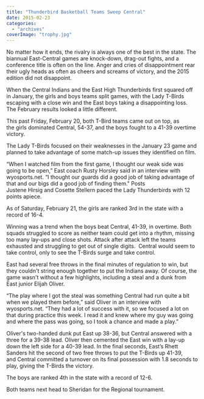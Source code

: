```yaml
---
title: "Thunderbird Basketball Teams Sweep Central"
date: 2015-02-23
categories: 
  - "archives"
coverImage: "trophy.jpg"
---
```


No matter how it ends, the rivalry is always one of the best in the state. The biannual East-Central games are knock-down, drag-out fights, and a conference title is often on the line. Anger and cries of disappointment rear their ugly heads as often as cheers and screams of victory, and the 2015 edition did not disappoint.

When the Central Indians and the East High Thunderbirds first squared off in January, the girls and boys teams split games, with the Lady T-Birds escaping with a close win and the East boys taking a disappointing loss. The February results looked a little different.

This past Friday, February 20, both T-Bird teams came out on top, as the girls dominated Central, 54-37, and the boys fought to a 41-39 overtime victory.

The Lady T-Birds focused on their weaknesses in the January 23 game and planned to take advantage of some match-up issues they identified on film.

“When I watched film from the first game, I thought our weak side was going to be open,” East coach Rusty Horsley said in an interview with wyosports.net. “I thought our guards did a good job of taking advantage of that and our bigs did a good job of finding them." Posts Justene Hirsig and Cosette Stellern paced the Lady Thunderbirds with 12 points apiece.

As of Saturday, February 21, the girls are ranked 3rd in the state with a record of 16-4.

Winning was a trend when the boys beat Central, 41-39, in overtime. Both squads struggled to score as neither team could get into a rhythm, missing too many lay-ups and close shots. Attack after attack left the teams exhausted and struggling to get out of single digits.  Central would seem to take control, only to see the T-Birds surge and take control.

East had several free throws in the final minutes of regulation to win, but they couldn't string enough together to put the Indians away. Of course, the game wasn't without a few highlights, including a steal and a dunk from East junior Elijah Oliver.

“The play where I got the steal was something Central had run quite a bit when we played them before,” said Oliver in an interview with wyosports.net. “They had a lot of success with it, so we focused a lot on that during practice this week. I read it and knew where my guy was going and where the pass was going, so I took a chance and made a play.”

Oliver's two-handed dunk put East up 38-36, but Central answered with a three for a 39-38 lead. Oliver then cemented the East win with a lay-up down the left side for a 40-39 lead. In the final seconds, East’s Rhett Sanders hit the second of two free throws to put the T-Birds up 41-39, and Central committed a turnover on its final possession with 1.8 seconds to play, giving the T-Birds the victory.

The boys are ranked 4th in the state with a record of 12-6.

Both teams next head to Sheridan for the Regional tournament.
